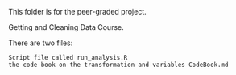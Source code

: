 

This folder is for the peer-graded project.

Getting and Cleaning Data Course.

There are two files:

    Script file called run_analysis.R
    the code book on the transformation and variables CodeBook.md

